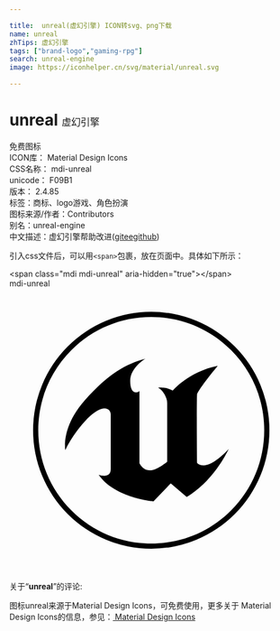 ```yaml
---

title:  unreal(虚幻引擎) ICON转svg、png下载
name: unreal
zhTips: 虚幻引擎
tags: ["brand-logo","gaming-rpg"]
search: unreal-engine
image: https://iconhelper.cn/svg/material/unreal.svg

---
```


# unreal  <small style="font-size: 60%;font-weight: 100">虚幻引擎</small>


<div class="detail-page">
<p>
<span><span class="badge-success badge">免费图标</span> </span>
<br/>
<span>
ICON库：
<span class="badge-secondary badge">Material Design Icons</span> 
</span>
<br/>
<span>
CSS名称：
<span class="badge-secondary badge">mdi-unreal</span> 
</span>
<br/>
<span>
unicode：
<span class="badge-secondary badge">F09B1</span> 
<copy-btn content='F09B1' btn-title=""></copy-btn>
<copy-btn :content='String.fromCodePoint(parseInt("F09B1", 16))' btn-title="复制U"></copy-btn>
</span>
<br/>
<span>
版本：
<span class="badge-secondary badge">2.4.85</span> 
</span><br/><span>标签：<span class="badge-light badge"><router-link to="/tags/brand-logo.html">商标、logo</router-link></span><span class="badge-light badge"><router-link to="/tags/gaming-rpg.html">游戏、角色扮演</router-link></span></span>
<br/>
<span>图标来源/作者：<span class="badge-light badge">Contributors</span></span> 
<br/>
<span>别名：<span class="badge-light badge">unreal-engine</span></span><br/><span class="zh-detail">中文描述：<span class="badge-primary badge">虚幻引擎</span><span class="help-link"><span>帮助改进</span>(<a href="https://gitee.com/liuwave/icon-helper/edit/master/json/material/unreal.json" target="_blank" rel="noopener noreferrer">gitee</a><a href="https://github.com/liuwave/icon-helper/edit/master/json/material/unreal.json" target="_blank" rel="noopener noreferrer">github</a></span>)</span><br/>
</p>
</div>
<div class="alert alert-dark">
  <i class="mdi mdi-unreal mdi-48px"></i>
  <i class="mdi mdi-unreal mdi-36px"></i>
  <i class="mdi mdi-unreal mdi-24px"></i>
  <i class="mdi mdi-unreal mdi-18px"></i>
</div>
<div>
  <p>引入css文件后，可以用<code>&lt;span&gt;</code>包裹，放在页面中。具体如下所示：    
  </p>
  <div class="alert alert-primary" style="font-size: 14px">
    &lt;span class="mdi mdi-unreal" aria-hidden="true"&gt;&lt;/span&gt;
    <copy-btn content='<span class="mdi mdi-unreal" aria-hidden="true"></span>'></copy-btn>
  </div>
  <div class="alert alert-secondary">
    <i class="mdi mdi-unreal"
    style="font-size: 24px"
    aria-hidden="true"></i> mdi-unreal
    <copy-btn content="mdi-unreal" btn-title="复制图标名称"></copy-btn>
  </div>
</div>
<div id="svg" class="svg-wrap">
<svg xmlns="http://www.w3.org/2000/svg" viewBox="0 0 24 24"><path d="M2,12A10,10 0 0,0 12,22A10,10 0 0,0 22,12A10,10 0 0,0 12,2A10,10 0 0,0 2,12M5.24,18.76C3.43,16.95 2.44,14.55 2.44,12C2.44,9.45 3.43,7.05 5.24,5.24C7.05,3.43 9.45,2.44 12,2.44C14.55,2.44 16.95,3.43 18.76,5.24C20.57,7.05 21.56,9.45 21.56,12C21.56,14.55 20.57,16.95 18.76,18.76C16.95,20.57 14.55,21.56 12,21.56C9.45,21.56 7.05,20.57 5.24,18.76M6.35,9.5C4.34,11.79 4.73,13.68 4.73,13.68C4.73,13.68 5.28,12.38 6.61,11C7.25,10.37 7.72,10.15 8.04,10.15C8.4,10.15 8.57,10.41 8.57,10.65V15.29C8.57,15.75 8.27,15.85 8,15.84C7.77,15.84 7.55,15.76 7.55,15.76C8.92,17.73 12.19,18 12.19,18L13.63,16.5H13.67L15,17.63C17.39,16.21 18.55,13.58 18.55,13.58C17.5,14.7 16.79,14.97 16.39,14.96C16.03,14.96 15.88,14.75 15.88,14.75C15.87,14.65 15.82,8.9 15.89,8.9C16.31,8.13 17.63,6.56 17.63,6.56C15.16,7.05 13.81,8.66 13.81,8.66C13.41,8.35 12.59,8.4 12.59,8.4C12.97,8.61 13.35,9.21 13.35,9.72V14.65C13.35,14.65 12.5,15.38 11.88,15.38C11.5,15.38 11.27,15.17 11.14,15C11.05,14.88 11,14.79 11,14.79V8.69C10.93,8.75 10.82,8.8 10.71,8.8C10.57,8.79 10.43,8.73 10.34,8.53C10.26,8.38 10.22,8.15 10.22,7.83C10.22,6.7 11.5,5.96 11.5,5.96C9.87,6.39 8.36,7.22 6.35,9.5" /></svg>
</div>
<detail full-name='mdi-unreal'></detail>
<div class="icon-detail__container">
<p>关于“<b>unreal</b>”的评论:</p>
</div>
<Vssue title="关于“unreal”的评论" />    
<div><p>图标unreal来源于Material Design Icons，可免费使用，更多关于 Material Design Icons的信息，参见：<a target="_blank" href="https://iconhelper.cn/material.html"> Material Design Icons</a>
</p></div>
